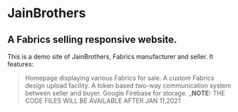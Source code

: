 # JainBrothers
## A Fabrics selling responsive website.
This is a demo site of JainBrothers, Fabrics manufacturer and seller.
It features:
> Homepage displaying various Fabrics for sale.
> A custom Fabrics design upload facility.
> A token based two-way communication system between seller and buyer.
> Google Firebase for storage.
___NOTE:__
THE CODE FILES WILL BE AVAILABLE AFTER JAN 11,2021
